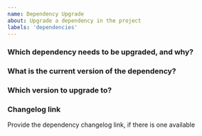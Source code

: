 ```yaml
---
name: Dependency Upgrade
about: Upgrade a dependency in the project
labels: 'dependencies'
---
```


### Which dependency needs to be upgraded, and why?

### What is the current version of the dependency?

### Which version to upgrade to?

### Changelog link

Provide the dependency changelog link, if there is one available